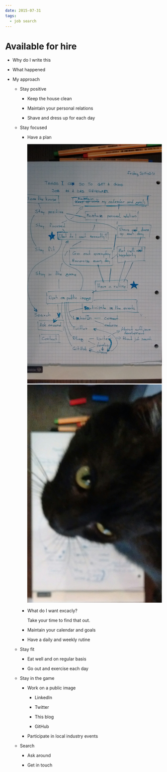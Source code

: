 ```yaml
---
date: 2015-07-31
tags:
  - job search
---
```


Available for hire
==================

* Why do I write this

* What happened

* My approach

  * Stay positive

    * Keep the house clean

    * Maintain your personal relations

    * Shave and dress up for each day

  * Stay focused

    * Have a plan

      ![Planning and scheming](planning-and-scheming.jpg)
      ![Planning and scheming with the cat](planning-and-scheming-with-the-cat.jpg)

    * What do I want excacly?

      Take your time to find that out.

    * Maintain your calendar and goals

    * Have a daily and weekly rutine

  * Stay fit

    * Eat well and on regular basis

    * Go out and exercise each day

  * Stay in the game

    * Work on a public image

      * LinkedIn

      * Twitter

      * This blog

      * GitHub

    * Participate in local industry events

  * Search

    * Ask around

    * Get in touch
